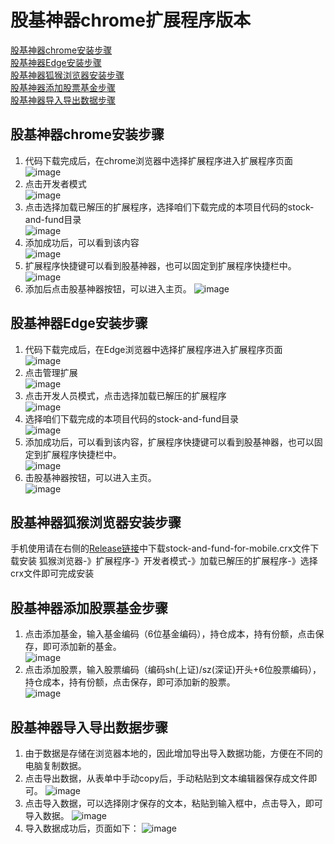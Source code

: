 # 股基神器chrome扩展程序版本

[股基神器chrome安装步骤](#chrome-stock-and-fund)  
[股基神器Edge安装步骤](#edge-stock-and-fund)  
[股基神器狐猴浏览器安装步骤](#huhou-stock-and-fund)  
[股基神器添加股票基金步骤](#add-stock-and-fund-step)  
[股基神器导入导出数据步骤](#import-export-stock-and-fund-step)  


## <span id="chrome-stock-and-fund">股基神器chrome安装步骤</span>
 1. 代码下载完成后，在chrome浏览器中选择扩展程序进入扩展程序页面    
![image](https://user-images.githubusercontent.com/11482988/220873576-c1234b8c-d66b-4059-94a1-4681ba728c2a.png)  
 2. 点击开发者模式    
![image](https://user-images.githubusercontent.com/11482988/220873953-88382f77-5125-43e2-b222-1d7d80853ec2.png)  
 3. 点击选择加载已解压的扩展程序，选择咱们下载完成的本项目代码的stock-and-fund目录    
 ![image](https://user-images.githubusercontent.com/11482988/220874183-93babeb5-cf04-49e4-80eb-110b70e70069.png)  
 4. 添加成功后，可以看到该内容    
 ![image](https://user-images.githubusercontent.com/11482988/220874482-ce4adc87-27b3-4976-9261-1501bbd56abd.png)  
 5. 扩展程序快捷键可以看到股基神器，也可以固定到扩展程序快捷栏中。  
 ![image](https://user-images.githubusercontent.com/11482988/220875081-3e9ca2d5-21a5-43f1-8d82-695954c3c35f.png)  
 6. 添加后点击股基神器按钮，可以进入主页。
![image](https://user-images.githubusercontent.com/11482988/221104210-3a98e680-fc61-4f48-8fa3-b07d41bc318a.png)

## <span id="edge-stock-and-fund">股基神器Edge安装步骤</span>
 1. 代码下载完成后，在Edge浏览器中选择扩展程序进入扩展程序页面    
![image](https://user-images.githubusercontent.com/11482988/221105602-07fd2e26-390f-4828-b2d8-4eae3d9205e9.png)
 2. 点击管理扩展  
 ![image](https://user-images.githubusercontent.com/11482988/221105811-2e30ca9e-3ace-4edd-a054-e4e3718fa68f.png)
 2. 点击开发人员模式，点击选择加载已解压的扩展程序   
![image](https://user-images.githubusercontent.com/11482988/221105996-e61da86f-d791-4a25-be9c-37e3275a4772.png)
 3. 选择咱们下载完成的本项目代码的stock-and-fund目录    
![image](https://user-images.githubusercontent.com/11482988/221106116-6d5c70a7-1749-4835-9e10-cc8d995b72fd.png)
 4. 添加成功后，可以看到该内容，扩展程序快捷键可以看到股基神器，也可以固定到扩展程序快捷栏中。     
![image](https://user-images.githubusercontent.com/11482988/221106273-d099ad89-6393-4cfc-a164-8390586fb516.png)
 5. 击股基神器按钮，可以进入主页。  
![image](https://user-images.githubusercontent.com/11482988/221106457-9013f243-99be-481f-b603-3ab31deb2c73.png)

## <span id="huhou-stock-and-fund">股基神器狐猴浏览器安装步骤</span>
手机使用请在右侧的[Release链接](https://github.com/bu6030/stock-and-fund-chrome/releases)中下载stock-and-fund-for-mobile.crx文件下载安装
狐猴浏览器-》扩展程序-》开发者模式-》加载已解压的扩展程序-》选择crx文件即可完成安装


## <span id="add-stock-and-fund-step">股基神器添加股票基金步骤</span>
 1. 点击添加基金，输入基金编码（6位基金编码），持仓成本，持有份额，点击保存，即可添加新的基金。  
![image](https://user-images.githubusercontent.com/11482988/222343071-8b4dcc67-15d1-4c93-901c-8184e40b215b.png)
 2. 点击添加股票，输入股票编码（编码sh(上证)/sz(深证)开头+6位股票编码），持仓成本，持有份额，点击保存，即可添加新的股票。  
![image](https://user-images.githubusercontent.com/11482988/222343097-197dd492-fe05-4683-90f6-04888b05794c.png)


## <span id="import-export-stock-and-fund-step">股基神器导入导出数据步骤</span>
 1. 由于数据是存储在浏览器本地的，因此增加导出导入数据功能，方便在不同的电脑复制数据。
 2. 点击导出数据，从表单中手动copy后，手动粘贴到文本编辑器保存成文件即可。
 ![image](https://user-images.githubusercontent.com/11482988/221103317-9f654c7a-c4bb-45bd-ad2b-04066d3e830c.png)
 3. 点击导入数据，可以选择刚才保存的文本，粘贴到输入框中，点击导入，即可导入数据。
 ![image](https://user-images.githubusercontent.com/11482988/221103612-504eae56-0763-4776-a19e-5a684b10171d.png)
 4. 导入数据成功后，页面如下：
![image](https://user-images.githubusercontent.com/11482988/222343280-b2bdc709-5f8f-40bd-a60e-4eb1ff7a24d5.png)



